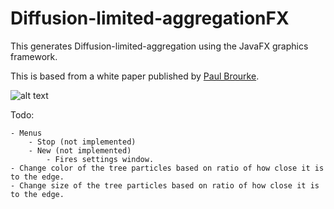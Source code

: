 # Diffusion-limited-aggregationFX
This generates Diffusion-limited-aggregation using the JavaFX graphics framework.

This is based from a white paper published by [Paul Brourke](http://paulbourke.net/fractals/dla/).

![alt text](https://i.imgur.com/siDTEys.png "Example Run")

Todo:

	- Menus
		- Stop (not implemented)
		- New (not implemented)
			- Fires settings window.
	- Change color of the tree particles based on ratio of how close it is to the edge.
	- Change size of the tree particles based on ratio of how close it is to the edge.
